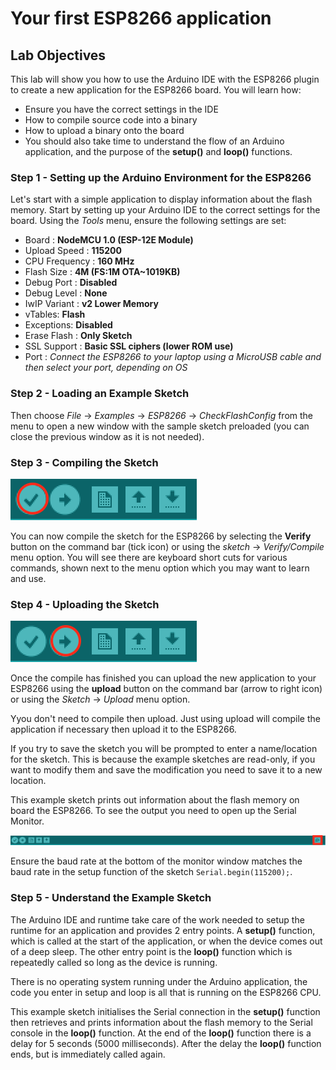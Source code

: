 # Your first ESP8266 application

## Lab Objectives

This lab will show you how to use the Arduino IDE with the ESP8266 plugin to create a new application for the ESP8266 board. You will learn how:

- Ensure you have the correct settings in the IDE
- How to compile source code into a binary
- How to upload a binary onto the board
- You should also take time to understand the flow of an Arduino application, and the purpose of the **setup()** and **loop()** functions.

### Step 1 - Setting up the Arduino Environment for the ESP8266

Let's start with a simple application to display information about the flash memory. Start by setting up your Arduino IDE to the correct settings for the board. Using the *Tools* menu, ensure the following settings are set:

- Board : **NodeMCU 1.0 (ESP-12E Module)**
- Upload Speed : **115200**
- CPU Frequency : **160 MHz**
- Flash Size : **4M (FS:1M OTA~1019KB)**
- Debug Port : **Disabled**
- Debug Level : **None**
- IwIP Variant : **v2 Lower Memory**
- vTables: **Flash**
- Exceptions: **Disabled**
- Erase Flash : **Only Sketch**
- SSL Support : **Basic SSL ciphers (lower ROM use)**
- Port : *Connect the ESP8266 to your laptop using a MicroUSB cable and then select your port, depending on OS*

### Step 2 - Loading an Example Sketch

Then choose *File* -> *Examples* -> *ESP8266* -> *CheckFlashConfig* from the menu to open a new window with the sample sketch preloaded (you can close the previous window as it is not needed).

### Step 3 - Compiling the Sketch

![Verify command](../images/verify.png)

You can now compile the sketch for the ESP8266 by selecting the **Verify** button on the command bar (tick icon) or using the *sketch* -> *Verify/Compile* menu option. You will see there are keyboard short cuts for various commands, shown next to the menu option which you may want to learn and use.

### Step 4 - Uploading the Sketch

![Upload command](../images/upload.png)

Once the compile has finished you can upload the new application to your ESP8266 using the **upload** button on the command bar (arrow to right icon) or using the *Sketch* -> *Upload* menu option.

Yyou don't need to compile then upload. Just using upload will compile the application if necessary then upload it to the ESP8266.

If you try to save the sketch you will be prompted to enter a name/location for the sketch. This is because the example sketches are read-only, if you want to modify them and save the modification you need to save it to a new location.

This example sketch prints out information about the flash memory on board the ESP8266. To see the output you need to open up the Serial Monitor.

![Serial Monitor](../images/SerialMonitor.png)

Ensure the baud rate at the bottom of the monitor window matches the baud rate in the setup function of the sketch `Serial.begin(115200);`.

### Step 5 - Understand the Example Sketch

The Arduino IDE and runtime take care of the work needed to setup the runtime for an application and provides 2 entry points. A **setup()** function, which is called at the start of the application, or when the device comes out of a deep sleep. The other entry point is the **loop()** function which is repeatedly called so long as the device is running.

There is no operating system running under the Arduino application, the code you enter in setup and loop is all that is running on the ESP8266 CPU.

This example sketch initialises the Serial connection in the **setup()** function then retrieves and prints information about the flash memory to the Serial console in the **loop()** function. At the end of the **loop()** function there is a delay for 5 seconds (5000 milliseconds). After the delay the **loop()** function ends, but is immediately called again.
